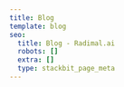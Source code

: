 ```yaml
---
title: Blog
template: blog
seo:
  title: Blog - Radimal.ai
  robots: []
  extra: []
  type: stackbit_page_meta
---
```

